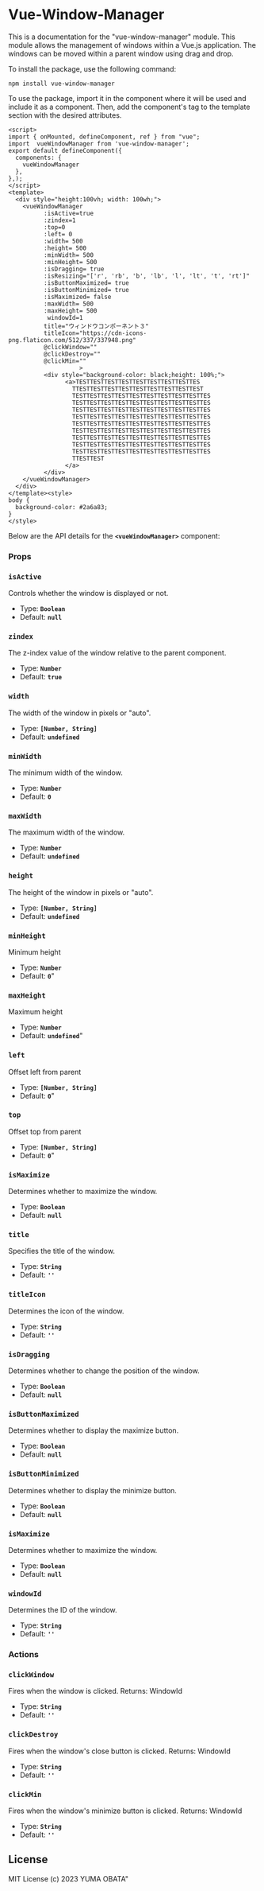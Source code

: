 # Vue-Window-Manager


This is a documentation for the "vue-window-manager" module. This module allows the management of windows within a Vue.js application. The windows can be moved within a parent window using drag and drop.

To install the package, use the following command:

```
npm install vue-window-manager
```

To use the package, import it in the component where it will be used and include it as a component. Then, add the component's tag to the template section with the desired attributes.

```
<script>
import { onMounted, defineComponent, ref } from "vue";
import  vueWindowManager from 'vue-window-manager';
export default defineComponent({
  components: {
    vueWindowManager
  },
},);
</script>
<template>
  <div style="height:100vh; width: 100wh;">
    <vueWindowManager
          :isActive=true
          :zindex=1
          :top=0
          :left= 0
          :width= 500
          :height= 500
          :minWidth= 500
          :minHeight= 500
          :isDragging= true
          :isResizing="['r', 'rb', 'b', 'lb', 'l', 'lt', 't', 'rt']"
          :isButtonMaximized= true
          :isButtonMinimized= true
          :isMaximized= false
          :maxWidth= 500
          :maxHeight= 500
           windowId=1
          title="ウィンドウコンポーネント３"
          titleIcon="https://cdn-icons-png.flaticon.com/512/337/337948.png"
          @clickWindow=""
          @clickDestroy=""
          @clickMin=""
					>
          <div style="background-color: black;height: 100%;">
                <a>TESTTESTTESTTESTTESTTESTTESTTESTTES
                  TTESTTESTTESTTESTTESTTESTTESTTESTTEST
                  TESTTESTTESTTESTTESTTESTTESTTESTTESTTES
                  TESTTESTTESTTESTTESTTESTTESTTESTTESTTES
                  TESTTESTTESTTESTTESTTESTTESTTESTTESTTES
                  TESTTESTTESTTESTTESTTESTTESTTESTTESTTES
                  TESTTESTTESTTESTTESTTESTTESTTESTTESTTES
                  TESTTESTTESTTESTTESTTESTTESTTESTTESTTES
                  TESTTESTTESTTESTTESTTESTTESTTESTTESTTES
                  TESTTESTTESTTESTTESTTESTTESTTESTTESTTES
                  TESTTESTTESTTESTTESTTESTTESTTESTTESTTES
                  TTESTTEST
                </a>
          </div>
    </vueWindowManager>
  </div>
</template><style>
body {
  background-color: #2a6a83;
}
</style>

```

Below are the API details for the **`<vueWindowManager>`** component:

### **Props**

### **`isActive`**

Controls whether the window is displayed or not.

- Type: **`Boolean`**
- Default: **`null`**

### **`zindex`**

The z-index value of the window relative to the parent component.

- Type: **`Number`**
- Default: **`true`**

### **`width`**

The width of the window in pixels or "auto".

- Type: **`[Number, String]`**
- Default: **`undefined`**

### **`minWidth`**

The minimum width of the window.

- Type: **`Number`**
- Default: **`0`**

### **`maxWidth`**

The maximum width of the window.

- Type: **`Number`**
- Default: **`undefined`**

### **`height`**

The height of the window in pixels or "auto".

- Type: **`[Number, String]`**
- Default: **`undefined`**

### **`minHeight`**

Minimum height

- Type: **`Number`**
- Default: **`0`**"

### **`maxHeight`**

Maximum height

- Type: **`Number`**
- Default: **`undefined`**"

### **`left`**

Offset left from parent

- Type: **`[Number, String]`**
- Default: **`0`**"

### **`top`**

Offset top from parent

- Type: **`[Number, String]`**
- Default: **`0`**"

### **`isMaximize`**

Determines whether to maximize the window.

- Type: **`Boolean`**
- Default: **`null`**

### **`title`**

Specifies the title of the window.

- Type: **`String`**
- Default: **`''`**

### **`titleIcon`**

Determines the icon of the window.

- Type: **`String`**
- Default: **`''`**

### **`isDragging`**

Determines whether to change the position of the window.

- Type: **`Boolean`**
- Default: **`null`**

### **`isButtonMaximized`**

Determines whether to display the maximize button.

- Type: **`Boolean`**
- Default: **`null`**

### **`isButtonMinimized`**

Determines whether to display the minimize button.

- Type: **`Boolean`**
- Default: **`null`**

### **`isMaximize`**

Determines whether to maximize the window.

- Type: **`Boolean`**
- Default: **`null`**

### **`windowId`**

Determines the ID of the window.

- Type: **`String`**
- Default: **`''`**

### **Actions**

### **`clickWindow`**

Fires when the window is clicked.
Returns: WindowId

- Type: **`String`**
- Default: **`''`**

### **`clickDestroy`**

Fires when the window's close button is clicked.
Returns: WindowId

- Type: **`String`**
- Default: **`''`**

### **`clickMin`**

Fires when the window's minimize button is clicked.
Returns: WindowId

- Type: **`String`**
- Default: **`''`**

## **License**

MIT License (c) 2023 YUMA OBATA"